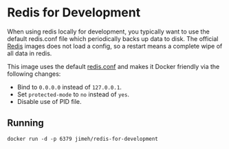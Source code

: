 # Redis for Development

When using redis locally for development, you typically want to use the default
redis.conf file which periodically backs up data to disk. The official
[Redis](https://hub.docker.com/_/redis/) images does not load a config, so a
restart means a complete wipe of all data in redis.

This image uses the default
[redis.conf](https://raw.githubusercontent.com/antirez/redis/3.2.0/redis.conf)
and makes it Docker friendly via the following changes:

- Bind to `0.0.0.0` instead of `127.0.0.1`.
- Set `protected-mode` to `no` instead of `yes`.
- Disable use of PID file.

## Running

```
docker run -d -p 6379 jimeh/redis-for-development
```

